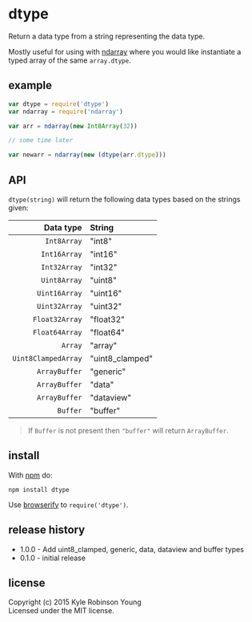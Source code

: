 # dtype

Return a data type from a string representing the data type.

Mostly useful for using with [ndarray](https://github.com/mikolalysenko/ndarray)
where you would like instantiate a typed array of the same `array.dtype`.

## example

```js
var dtype = require('dtype')
var ndarray = require('ndarray')

var arr = ndarray(new Int8Array(32))

// some time later

var newarr = ndarray(new (dtype(arr.dtype)))
```

## API
`dtype(string)` will return the following data types based on the strings given:

Data type | String
--------: | :-----
`Int8Array` | "int8"
`Int16Array` | "int16"
`Int32Array` | "int32"
`Uint8Array` | "uint8"
`Uint16Array` | "uint16"
`Uint32Array` | "uint32"
`Float32Array` | "float32"
`Float64Array` | "float64"
`Array` | "array"
`Uint8ClampedArray` | "uint8_clamped"
`ArrayBuffer` | "generic"
`ArrayBuffer` | "data"
`ArrayBuffer` | "dataview"
`Buffer` | "buffer"

> If `Buffer` is not present then `"buffer"` will return `ArrayBuffer`.

## install

With [npm](https://npmjs.org) do:

```
npm install dtype
```

Use [browserify](http://browserify.org) to `require('dtype')`.

## release history
* 1.0.0 - Add uint8_clamped, generic, data, dataview and buffer types
* 0.1.0 - initial release

## license
Copyright (c) 2015 Kyle Robinson Young<br/>
Licensed under the MIT license.
